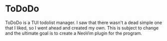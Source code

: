 # ToDoDo
ToDoDo is a TUI todolist manager.  I saw that there wasn't a dead simple one that I liked, so I went ahead and created my own.  This is subject to change and the ultimate goal is to create a NeoVim plugin for the program.
